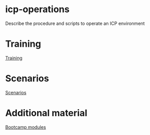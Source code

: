 # icp-operations
Describe the procedure and scripts to operate an ICP environment

# Training

[Training](Training/Agenda.md)

# Scenarios

[Scenarios](https://ibm.box.com/s/mo8qzffmq9dcxrpj318olv0qbruhbrwk)

# Additional material

[Bootcamp modules](https://ibm.ent.box.com/notes/294146311116?s=hz9u0s2j6m28cjug35ruooktbw6j3hj8)
